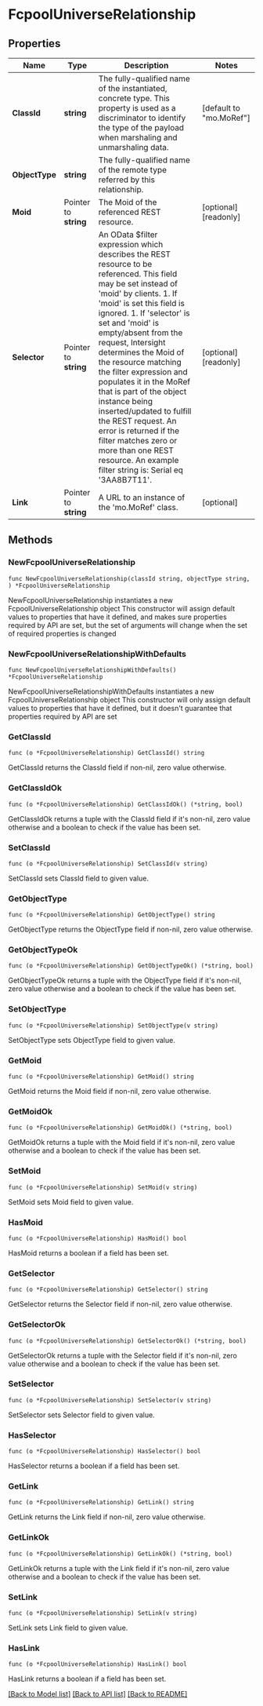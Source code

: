 # FcpoolUniverseRelationship

## Properties

Name | Type | Description | Notes
------------ | ------------- | ------------- | -------------
**ClassId** | **string** | The fully-qualified name of the instantiated, concrete type. This property is used as a discriminator to identify the type of the payload when marshaling and unmarshaling data. | [default to "mo.MoRef"]
**ObjectType** | **string** | The fully-qualified name of the remote type referred by this relationship. | 
**Moid** | Pointer to **string** | The Moid of the referenced REST resource. | [optional] [readonly] 
**Selector** | Pointer to **string** | An OData $filter expression which describes the REST resource to be referenced. This field may be set instead of &#39;moid&#39; by clients. 1. If &#39;moid&#39; is set this field is ignored. 1. If &#39;selector&#39; is set and &#39;moid&#39; is empty/absent from the request, Intersight determines the Moid of the resource matching the filter expression and populates it in the MoRef that is part of the object instance being inserted/updated to fulfill the REST request. An error is returned if the filter matches zero or more than one REST resource. An example filter string is: Serial eq &#39;3AA8B7T11&#39;. | [optional] [readonly] 
**Link** | Pointer to **string** | A URL to an instance of the &#39;mo.MoRef&#39; class. | [optional] 

## Methods

### NewFcpoolUniverseRelationship

`func NewFcpoolUniverseRelationship(classId string, objectType string, ) *FcpoolUniverseRelationship`

NewFcpoolUniverseRelationship instantiates a new FcpoolUniverseRelationship object
This constructor will assign default values to properties that have it defined,
and makes sure properties required by API are set, but the set of arguments
will change when the set of required properties is changed

### NewFcpoolUniverseRelationshipWithDefaults

`func NewFcpoolUniverseRelationshipWithDefaults() *FcpoolUniverseRelationship`

NewFcpoolUniverseRelationshipWithDefaults instantiates a new FcpoolUniverseRelationship object
This constructor will only assign default values to properties that have it defined,
but it doesn't guarantee that properties required by API are set

### GetClassId

`func (o *FcpoolUniverseRelationship) GetClassId() string`

GetClassId returns the ClassId field if non-nil, zero value otherwise.

### GetClassIdOk

`func (o *FcpoolUniverseRelationship) GetClassIdOk() (*string, bool)`

GetClassIdOk returns a tuple with the ClassId field if it's non-nil, zero value otherwise
and a boolean to check if the value has been set.

### SetClassId

`func (o *FcpoolUniverseRelationship) SetClassId(v string)`

SetClassId sets ClassId field to given value.


### GetObjectType

`func (o *FcpoolUniverseRelationship) GetObjectType() string`

GetObjectType returns the ObjectType field if non-nil, zero value otherwise.

### GetObjectTypeOk

`func (o *FcpoolUniverseRelationship) GetObjectTypeOk() (*string, bool)`

GetObjectTypeOk returns a tuple with the ObjectType field if it's non-nil, zero value otherwise
and a boolean to check if the value has been set.

### SetObjectType

`func (o *FcpoolUniverseRelationship) SetObjectType(v string)`

SetObjectType sets ObjectType field to given value.


### GetMoid

`func (o *FcpoolUniverseRelationship) GetMoid() string`

GetMoid returns the Moid field if non-nil, zero value otherwise.

### GetMoidOk

`func (o *FcpoolUniverseRelationship) GetMoidOk() (*string, bool)`

GetMoidOk returns a tuple with the Moid field if it's non-nil, zero value otherwise
and a boolean to check if the value has been set.

### SetMoid

`func (o *FcpoolUniverseRelationship) SetMoid(v string)`

SetMoid sets Moid field to given value.

### HasMoid

`func (o *FcpoolUniverseRelationship) HasMoid() bool`

HasMoid returns a boolean if a field has been set.

### GetSelector

`func (o *FcpoolUniverseRelationship) GetSelector() string`

GetSelector returns the Selector field if non-nil, zero value otherwise.

### GetSelectorOk

`func (o *FcpoolUniverseRelationship) GetSelectorOk() (*string, bool)`

GetSelectorOk returns a tuple with the Selector field if it's non-nil, zero value otherwise
and a boolean to check if the value has been set.

### SetSelector

`func (o *FcpoolUniverseRelationship) SetSelector(v string)`

SetSelector sets Selector field to given value.

### HasSelector

`func (o *FcpoolUniverseRelationship) HasSelector() bool`

HasSelector returns a boolean if a field has been set.

### GetLink

`func (o *FcpoolUniverseRelationship) GetLink() string`

GetLink returns the Link field if non-nil, zero value otherwise.

### GetLinkOk

`func (o *FcpoolUniverseRelationship) GetLinkOk() (*string, bool)`

GetLinkOk returns a tuple with the Link field if it's non-nil, zero value otherwise
and a boolean to check if the value has been set.

### SetLink

`func (o *FcpoolUniverseRelationship) SetLink(v string)`

SetLink sets Link field to given value.

### HasLink

`func (o *FcpoolUniverseRelationship) HasLink() bool`

HasLink returns a boolean if a field has been set.


[[Back to Model list]](../README.md#documentation-for-models) [[Back to API list]](../README.md#documentation-for-api-endpoints) [[Back to README]](../README.md)


